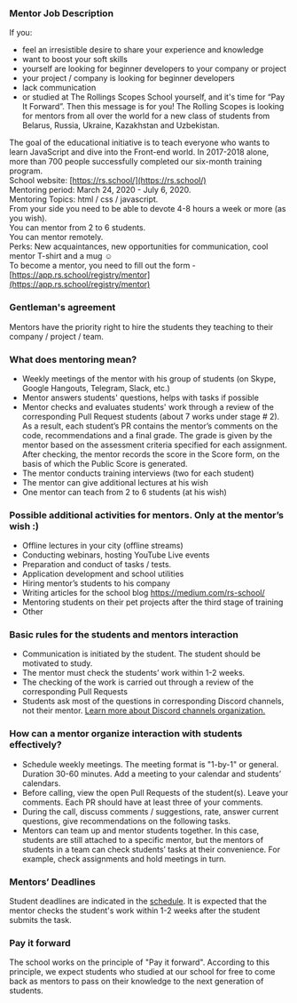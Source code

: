 ### Mentor Job Description

If you:

* feel an irresistible desire to share your experience and knowledge
* want to boost your soft skills
* yourself are looking for beginner developers to your company or project
* your project / company is looking for beginner developers
* lack communication
* or studied at The Rollings Scopes School yourself, and it's time for “Pay It Forward”. Then this message is for you! The Rolling Scopes is looking for mentors from all over the world for a new class of students from Belarus, Russia, Ukraine, Kazakhstan and Uzbekistan.
  
The goal of the educational initiative is to teach everyone who wants to learn JavaScript and dive into the Front-end world. In 2017-2018 alone, more than 700 people successfully completed our six-month training program.  
School website: [https://rs.school/](https://rs.school/)  
Mentoring period: March 24, 2020 - July 6, 2020.  
Mentoring Topics: html / css / javascript.  
From your side you need to be able to devote 4-8 hours a week or more (as you wish).  
You can mentor from 2 to 6 students.  
You can mentor remotely.  
Perks: New acquaintances, new opportunities for communication, cool mentor T-shirt and a mug ☺️  
To become a mentor, you need to fill out the form - [https://app.rs.school/registry/mentor](https://app.rs.school/registry/mentor)  

### Gentleman's agreement

Mentors have the priority right to hire the students they teaching to their company / project / team.

### What does mentoring mean?

* Weekly meetings of the mentor with his group of students (on Skype, Google Hangouts, Telegram, Slack, etc.)
* Mentor answers students' questions, helps with tasks if possible
* Mentor checks and evaluates students' work through a review of the corresponding Pull Request students (about 7 works under stage # 2). As a result, each student’s PR contains the mentor’s comments on the code, recommendations and a final grade. The grade is given by the mentor based on the assessment criteria specified for each assignment. After checking, the mentor records the score in the Score form, on the basis of which the Public Score is generated.
* The mentor conducts training interviews (two for each student)
* The mentor can give additional lectures at his wish
* One mentor can teach from 2 to 6 students (at his wish)
  
### Possible additional activities for mentors. Only at the mentor’s wish :)

* Offline lectures in your city (offline streams)
* Conducting webinars, hosting YouTube Live events
* Preparation and conduct of tasks / tests.
* Application development and school utilities
* Hiring mentor’s students to his company
* Writing articles for the school blog https://medium.com/rs-school/
* Mentoring students on their pet projects after the third stage of training
* Other

### Basic rules for the students and mentors interaction 

* Communication is initiated by the student. The student should be motivated to study.
* The mentor must check the students’ work within 1-2 weeks.
* The checking of the work is carried out through a review of the corresponding Pull Requests
* Students ask most of the questions in corresponding Discord channels, not their mentor. [Learn more about Discord channels organization.](discussion-rules.md)

### How can a mentor organize interaction with students effectively?

* Schedule weekly meetings. The meeting format is "1-by-1" or general. Duration 30-60 minutes. Add a meeting to your calendar and students’ calendars.
* Before calling, view the open Pull Requests of the student(s). Leave your comments. Each PR should have at least three of your comments.
* During the call, discuss comments / suggestions, rate, answer current questions, give recommendations on the following tasks.
* Mentors can team up and mentor students together. In this case, students are still attached to a specific mentor, but the mentors of students in a team can check students’ tasks at their convenience. For example, check assignments and hold meetings in turn.
  
### Mentors’ Deadlines

Student deadlines are indicated in the [schedule](https://docs.google.com/spreadsheets/d/1c1mN27MqQz7T8DcD_tMwkOSbizu3VFHXGf0eXwW7WGw/edit#gid=0). It is expected that the mentor checks the student's work within 1-2 weeks after the student submits the task.

### Pay it forward

The school works on the principle of "Pay it forward". According to this principle, we expect students who studied at our school for free to come back as mentors to pass on their knowledge to the next generation of students.
